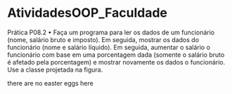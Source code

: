 # AtividadesOOP_Faculdade


Prática P08.2
• Faça um programa para ler os dados de
um funcionário (nome, salário bruto e
imposto). Em seguida, mostrar os dados
do funcionário (nome e salário líquido).
Em seguida, aumentar o salário o
funcionário com base em uma
porcentagem dada (somente o salário
bruto é afetado pela porcentagem) e
mostrar novamente os dados o
funcionário. Use a classe projetada na
figura.


























there are no easter eggs here
